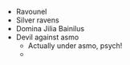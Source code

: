 - Ravounel
- Silver ravens
- Domina Jilia Bainilus
- Devil against asmo
	- Actually under asmo, psych!
	- 